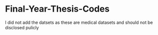 # Final-Year-Thesis-Codes
I did not add the datsets as these are medical datasets and should not be disclosed pulicly
